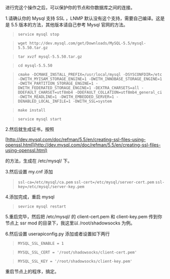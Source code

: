 进行完这个操作之后，可以保护你的节点和你数据库之间的连接。

1.请确认你的 Mysql 支持 SSL ，LNMP 默认没有这个支持，需要自己编译。这是是 5.5 版本的方法，其他版本请自己参考 Mysql 官网的方法。

> `service mysql stop`

> `wget http://dev.mysql.com/get/Downloads/MySQL-5.5/mysql-5.5.50.tar.gz`

> `tar xvzf mysql-5.5.50.tar.gz`

> `cd mysql-5.5.50`

> `cmake -DCMAKE_INSTALL_PREFIX=/usr/local/mysql -DSYSCONFDIR=/etc -DWITH_MYISAM_STORAGE_ENGINE=1 -DWITH_INNOBASE_STORAGE_ENGINE=1 -DWITH_PARTITION_STORAGE_ENGINE=1 -DWITH_FEDERATED_STORAGE_ENGINE=1 -DEXTRA_CHARSETS=all -DDEFAULT_CHARSET=utf8mb4 -DDEFAULT_COLLATION=utf8mb4_general_ci -DWITH_READLINE=1 -DWITH_EMBEDDED_SERVER=1 -DENABLED_LOCAL_INFILE=1 -DWITH_SSL=system`

> `make install`

> `service mysql start`

2.然后就生成证书，按照

[http://dev.mysql.com/doc/refman/5.5/en/creating-ssl-files-using-openssl.html](http://dev.mysql.com/doc/refman/5.5/en/creating-ssl-files-using-openssl.html)

的方法，生成在 /etc/mysql/ 下。

3.然后设置 my.cnf 添加

> `ssl-ca=/etc/mysql/ca.pem`
> `ssl-cert=/etc/mysql/server-cert.pem`
> `ssl-key=/etc/mysql/server-key.pem`

4.添加完成，重启 mysql

> `sevrice mysql restart`

5.重启完毕，然后把 /etc/mysql/ 的 client-cert.pem 和 client-key.pem 传到你节点上 ssr mod 的目录下，我这里以 /root/shadowsocks 为例。

6.然后设置 userapiconfig.py 添加或者设置如下两行

> `MYSQL_SSL_ENABLE = 1`

> `MYSQL_SSL_CERT = '/root/shadowsocks/client-cert.pem'`

> `MYSQL_SSL_KEY = '/root/shadowsocks/client-key.pem'`


重启节点上的程序，搞定。

